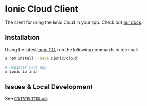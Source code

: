 # Ionic Cloud Client

The client for using the Ionic Cloud in your app. Check out [our docs](http://docs.ionic.io/docs/io-introduction).

## Installation

Using the latest [Ionic CLI](https://github.com/driftyco/ionic-cli), run the following commands in terminal:

```bash
$ npm install --save @ionic/cloud

# Register your app
$ ionic io init
```

## Issues & Local Development

See [`CONTRIBUTING.md`](https://github.com/driftyco/ionic-cloud/blob/master/CONTRIBUTING.md).

